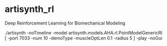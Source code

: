 # artisynth_rl
Deep Reinforcement Learning for Biomechanical Modeling

./artisynth -noTimeline -model artisynth.models.AHA.rl.PointModelGenericRl [ -port 7033 -num 10 -demoType -muscleOptLen 0.1 -radius 5 ] -play -noGui

